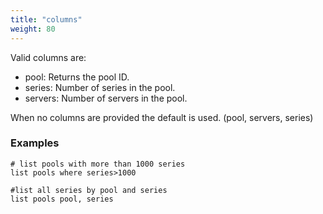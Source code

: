 ```yaml
---
title: "columns"
weight: 80
---
```


Valid columns are:

- pool: Returns the pool ID.
- series: Number of series in the pool.
- servers: Number of servers in the pool.

When no columns are provided the default is used. (pool, servers, series)

### Examples

    # list pools with more than 1000 series
    list pools where series>1000

    #list all series by pool and series
    list pools pool, series
